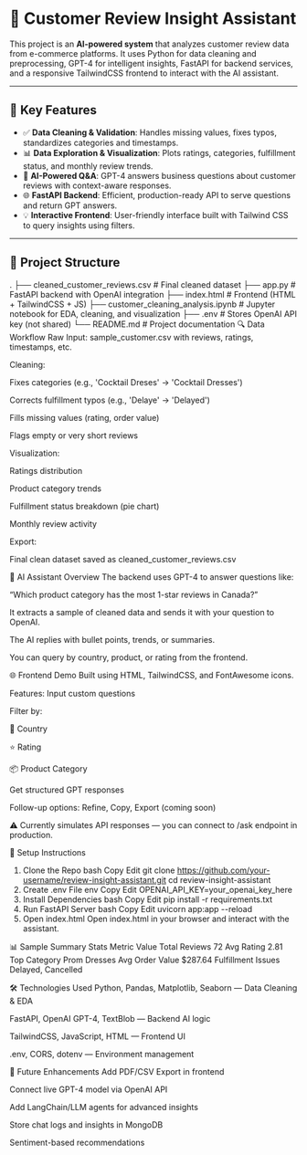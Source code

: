 # 🧠 Customer Review Insight Assistant

This project is an **AI-powered system** that analyzes customer review data from e-commerce platforms. It uses Python for data cleaning and preprocessing, GPT-4 for intelligent insights, FastAPI for backend services, and a responsive TailwindCSS frontend to interact with the AI assistant.

---

## 🚀 Key Features

- ✅ **Data Cleaning & Validation**: Handles missing values, fixes typos, standardizes categories and timestamps.
- 📊 **Data Exploration & Visualization**: Plots ratings, categories, fulfillment status, and monthly review trends.
- 🤖 **AI-Powered Q&A**: GPT-4 answers business questions about customer reviews with context-aware responses.
- 🌐 **FastAPI Backend**: Efficient, production-ready API to serve questions and return GPT answers.
- 💡 **Interactive Frontend**: User-friendly interface built with Tailwind CSS to query insights using filters.

---

## 📁 Project Structure


.
├── cleaned_customer_reviews.csv   # Final cleaned dataset
├── app.py                         # FastAPI backend with OpenAI integration
├── index.html                     # Frontend (HTML + TailwindCSS + JS)
├── customer_cleaning_analysis.ipynb # Jupyter notebook for EDA, cleaning, and visualization
├── .env                           # Stores OpenAI API key (not shared)
└── README.md                      # Project documentation
🔍 Data Workflow
Raw Input: sample_customer.csv with reviews, ratings, timestamps, etc.

Cleaning:

Fixes categories (e.g., 'Cocktail Dreses' → 'Cocktail Dresses')

Corrects fulfillment typos (e.g., 'Delaye' → 'Delayed')

Fills missing values (rating, order value)

Flags empty or very short reviews

Visualization:

Ratings distribution

Product category trends

Fulfillment status breakdown (pie chart)

Monthly review activity

Export:

Final clean dataset saved as cleaned_customer_reviews.csv

🤖 AI Assistant Overview
The backend uses GPT-4 to answer questions like:

“Which product category has the most 1-star reviews in Canada?”

It extracts a sample of cleaned data and sends it with your question to OpenAI.

The AI replies with bullet points, trends, or summaries.

You can query by country, product, or rating from the frontend.

🌐 Frontend Demo
Built using HTML, TailwindCSS, and FontAwesome icons.

Features:
Input custom questions

Filter by:

📍 Country

⭐ Rating

📦 Product Category

Get structured GPT responses

Follow-up options: Refine, Copy, Export (coming soon)

⚠️ Currently simulates API responses — you can connect to /ask endpoint in production.

🔧 Setup Instructions
1. Clone the Repo
bash
Copy
Edit
git clone https://github.com/your-username/review-insight-assistant.git
cd review-insight-assistant
2. Create .env File
env
Copy
Edit
OPENAI_API_KEY=your_openai_key_here
3. Install Dependencies
bash
Copy
Edit
pip install -r requirements.txt
4. Run FastAPI Server
bash
Copy
Edit
uvicorn app:app --reload
5. Open index.html
Open index.html in your browser and interact with the assistant.

📊 Sample Summary Stats
Metric	Value
Total Reviews	72
Avg Rating	2.81
Top Category	Prom Dresses
Avg Order Value	$287.64
Fulfillment Issues	Delayed, Cancelled

🛠️ Technologies Used
Python, Pandas, Matplotlib, Seaborn — Data Cleaning & EDA

FastAPI, OpenAI GPT-4, TextBlob — Backend AI logic

TailwindCSS, JavaScript, HTML — Frontend UI

.env, CORS, dotenv — Environment management

📌 Future Enhancements
Add PDF/CSV Export in frontend

Connect live GPT-4 model via OpenAI API

Add LangChain/LLM agents for advanced insights

Store chat logs and insights in MongoDB

Sentiment-based recommendations

